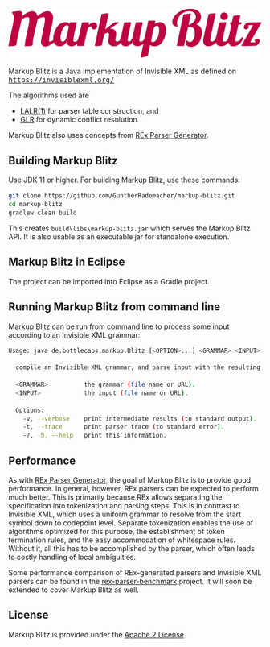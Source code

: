 ![Markup Blitz][logo]

Markup Blitz is a Java implementation of Invisible XML as defined on <span style="font-family: monospace">https://invisiblexml.org/</span>

The algorithms used are
* [LALR(1)][LALR] for parser table construction, and
* [GLR][GLR] for dynamic conflict resolution.

Markup Blitz also uses concepts from [REx Parser Generator][REx].

## Building Markup Blitz

Use JDK 11 or higher. For building Markup Blitz, use these commands:

```sh
git clone https://github.com/GuntherRademacher/markup-blitz.git
cd markup-blitz 
gradlew clean build
```

This creates `build\libs\markup-blitz.jar` which serves the Markup Blitz API. It is also usable as an executable jar for standalone execution.

## Markup Blitz in Eclipse

The project can be imported into Eclipse as a Gradle project.

## Running Markup Blitz from command line

Markup Blitz can be run from command line to process some input according to an Invisible XML grammar:

```sh
Usage: java de.bottlecaps.markup.Blitz [<OPTION>...] <GRAMMAR> <INPUT>

  compile an Invisible XML grammar, and parse input with the resulting parser.

  <GRAMMAR>          the grammar (file name or URL).
  <INPUT>            the input (file name or URL).

  Options:
    -v, --verbose    print intermediate results (to standard output).
    -t, --trace      print parser trace (to standard error).
    -?, -h, --help   print this information.
```

## Performance

As with [REx Parser Generator][REx], the goal of Markup Blitz is to provide good performance. In general, however, REx parsers can be expected to perform much better. This is primarily because REx allows separating the specification into tokenization and parsing steps. This is in contrast to Invisible XML, which uses a uniform grammar to resolve from the start symbol down to codepoint level. Separate tokenization enables the use of algorithms optimized for this purpose, the establishment of token termination rules, and the easy accommodation of whitespace rules. Without it, all this has to be accomplished by the parser, which often leads to costly handling of local ambiguities.

Some performance comparison of REx-generated parsers and Invisible XML parsers can be found in the [rex-parser-benchmark][rex-parser-benchmark] project. It will soon be extended to cover Markup Blitz as well.

## License

Markup Blitz is provided under the [Apache 2 License][ASL].

[logo]: markup-blitz.svg "Markup Blitz"
[ASL]: http://www.apache.org/licenses/LICENSE-2.0
[REx]: https://bottlecaps.de/rex
[LALR]: https://en.wikipedia.org/wiki/LALR_parser
[GLR]: https://en.wikipedia.org/wiki/GLR_parser
[rex-parser-benchmark]: https://github.com/GuntherRademacher/rex-parser-benchmark